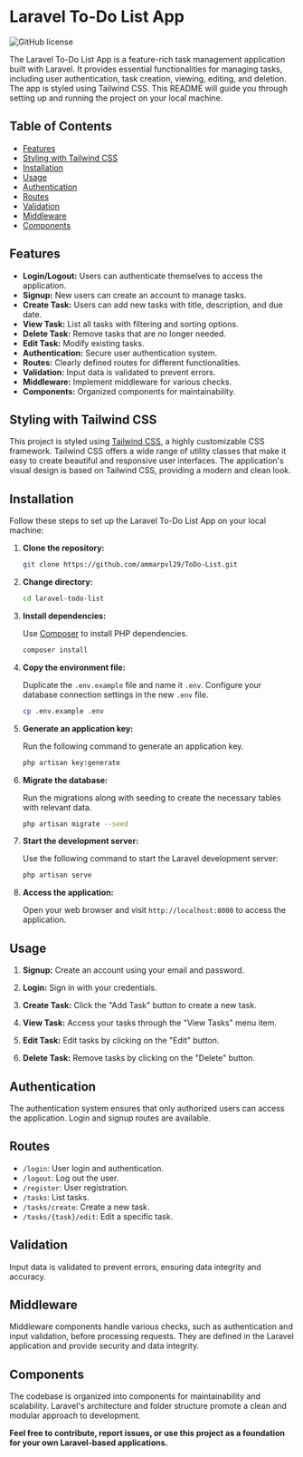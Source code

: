 # Laravel To-Do List App

![GitHub license](https://img.shields.io/badge/license-MIT-blue.svg)

The Laravel To-Do List App is a feature-rich task management application built with Laravel. It provides essential functionalities for managing tasks, including user authentication, task creation, viewing, editing, and deletion. The app is styled using Tailwind CSS. This README will guide you through setting up and running the project on your local machine.

## Table of Contents

- [Features](#features)
- [Styling with Tailwind CSS](#styling-with-tailwind-css)
- [Installation](#installation)
- [Usage](#usage)
- [Authentication](#authentication)
- [Routes](#routes)
- [Validation](#validation)
- [Middleware](#middleware)
- [Components](#components)

## Features

- **Login/Logout:** Users can authenticate themselves to access the application.
- **Signup:** New users can create an account to manage tasks.
- **Create Task:** Users can add new tasks with title, description, and due date.
- **View Task:** List all tasks with filtering and sorting options.
- **Delete Task:** Remove tasks that are no longer needed.
- **Edit Task:** Modify existing tasks.
- **Authentication:** Secure user authentication system.
- **Routes:** Clearly defined routes for different functionalities.
- **Validation:** Input data is validated to prevent errors.
- **Middleware:** Implement middleware for various checks.
- **Components:** Organized components for maintainability.

## Styling with Tailwind CSS

This project is styled using [Tailwind CSS](https://tailwindcss.com/), a highly customizable CSS framework. Tailwind CSS offers a wide range of utility classes that make it easy to create beautiful and responsive user interfaces. The application's visual design is based on Tailwind CSS, providing a modern and clean look.

## Installation

Follow these steps to set up the Laravel To-Do List App on your local machine:

1. **Clone the repository:**

   ```bash
   git clone https://github.com/ammarpvl29/ToDo-List.git
   ```

2. **Change directory:**

   ```bash
   cd laravel-todo-list
   ```

3. **Install dependencies:**

   Use [Composer](https://getcomposer.org/) to install PHP dependencies.

   ```bash
   composer install
   ```

4. **Copy the environment file:**

   Duplicate the `.env.example` file and name it `.env`. Configure your database connection settings in the new `.env` file.

   ```bash
   cp .env.example .env
   ```

5. **Generate an application key:**

   Run the following command to generate an application key.

   ```bash
   php artisan key:generate
   ```

6. **Migrate the database:**

   Run the migrations along with seeding to create the necessary tables with relevant data.

   ```bash
   php artisan migrate --seed
   ```

7. **Start the development server:**

   Use the following command to start the Laravel development server:

   ```bash
   php artisan serve
   ```

8. **Access the application:**

   Open your web browser and visit `http://localhost:8000` to access the application.

## Usage

1. **Signup:** Create an account using your email and password.

2. **Login:** Sign in with your credentials.

3. **Create Task:** Click the "Add Task" button to create a new task.

4. **View Task:** Access your tasks through the "View Tasks" menu item.

5. **Edit Task:** Edit tasks by clicking on the "Edit" button.

6. **Delete Task:** Remove tasks by clicking on the "Delete" button.

## Authentication

The authentication system ensures that only authorized users can access the application. Login and signup routes are available.

## Routes

- `/login`: User login and authentication.
- `/logout`: Log out the user.
- `/register`: User registration.
- `/tasks`: List tasks.
- `/tasks/create`: Create a new task.
- `/tasks/{task}/edit`: Edit a specific task.

## Validation

Input data is validated to prevent errors, ensuring data integrity and accuracy.

## Middleware

Middleware components handle various checks, such as authentication and input validation, before processing requests. They are defined in the Laravel application and provide security and data integrity.

## Components

The codebase is organized into components for maintainability and scalability. Laravel's architecture and folder structure promote a clean and modular approach to development.

**Feel free to contribute, report issues, or use this project as a foundation for your own Laravel-based applications.**
